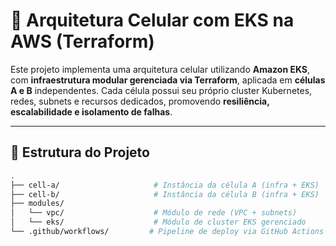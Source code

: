 # 🧬 Arquitetura Celular com EKS na AWS (Terraform)

Este projeto implementa uma arquitetura celular utilizando **Amazon EKS**, com **infraestrutura modular gerenciada via Terraform**, aplicada em **células A e B** independentes. Cada célula possui seu próprio cluster Kubernetes, redes, subnets e recursos dedicados, promovendo **resiliência, escalabilidade e isolamento de falhas**.

---

## 🧱 Estrutura do Projeto

```bash
.
├── cell-a/                     # Instância da célula A (infra + EKS)
├── cell-b/                     # Instância da célula B (infra + EKS)
├── modules/
│   └── vpc/                    # Módulo de rede (VPC + subnets)
│   └── eks/                    # Módulo de cluster EKS gerenciado
└── .github/workflows/         # Pipeline de deploy via GitHub Actions
